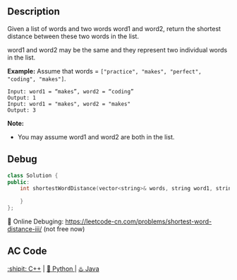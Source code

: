 ## Description

Given a list of words and two words word1 and word2, return the shortest distance between these two words in the list.

word1 and word2 may be the same and they represent two individual words in the list.

<strong>Example:</strong>
Assume that words = ``["practice", "makes", "perfect", "coding", "makes"]``.
```
Input: word1 = “makes”, word2 = “coding”
Output: 1
Input: word1 = "makes", word2 = "makes"
Output: 3
```
<strong>Note:</strong>
- You may assume word1 and word2 are both in the list.


## Debug
```cpp
class Solution {
public:
    int shortestWordDistance(vector<string>& words, string word1, string word2) {

    }
};
```

🐛 Online Debuging: https://leetcode-cn.com/problems/shortest-word-distance-iii/ (not free now)

## AC Code
<div>
	  <a href="https://github.com/Charmve/LeetCode4FLAG/tree/main/245.%20Shortest%20Word%20Distance%20III/245_shortest-word-distance-iii.cpp">:shipit: C++</a> | 
	  <a href="https://github.com/Charmve/LeetCode4FLAG/tree/main/245.%20Shortest%20Word%20Distance%20III/245_shortest-word-distance-iii.cpp">🐍 Python </a> | 
	  <a href="https://github.com/Charmve/LeetCode4FLAG/tree/main/245.%20Shortest%20Word%20Distance%20III/245_shortest-word-distance-iii.cpp">♨️ Java </a>
</div>
